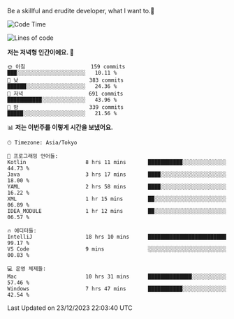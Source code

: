 Be a skillful and erudite developer, what I want to.👶

<!--START_SECTION:waka-->
![Code Time](http://img.shields.io/badge/Code%20Time-377%20hrs-blue)

![Lines of code](https://img.shields.io/badge/%EC%A0%80%EB%8A%94%20%EC%97%AC%ED%83%9C%EA%B9%8C%EC%A7%80%20-748.1%20thousand%20%EC%A4%84%EC%9D%98%20%EC%BD%94%EB%93%9C%EB%A5%BC%20%EC%9E%91%EC%84%B1%ED%96%88%EC%96%B4%EC%9A%94.-blue)

**저는 저녁형 인간이에요. 🦉** 

```text
🌞 아침                     159 commits         ███░░░░░░░░░░░░░░░░░░░░░░   10.11 % 
🌆 낮　                     383 commits         ██████░░░░░░░░░░░░░░░░░░░   24.36 % 
🌃 저녁                     691 commits         ███████████░░░░░░░░░░░░░░   43.96 % 
🌙 밤　                     339 commits         █████░░░░░░░░░░░░░░░░░░░░   21.56 % 
```


📊 **저는 이번주를 이렇게 시간을 보냈어요.** 

```text
🕑︎ Timezone: Asia/Tokyo

💬 프로그래밍 언어들: 
Kotlin                   8 hrs 11 mins       ███████████░░░░░░░░░░░░░░   44.73 % 
Java                     3 hrs 17 mins       ████░░░░░░░░░░░░░░░░░░░░░   18.00 % 
YAML                     2 hrs 58 mins       ████░░░░░░░░░░░░░░░░░░░░░   16.22 % 
XML                      1 hr 15 mins        ██░░░░░░░░░░░░░░░░░░░░░░░   06.89 % 
IDEA_MODULE              1 hr 12 mins        ██░░░░░░░░░░░░░░░░░░░░░░░   06.57 % 

🔥 에디터들: 
IntelliJ                 18 hrs 10 mins      █████████████████████████   99.17 % 
VS Code                  9 mins              ░░░░░░░░░░░░░░░░░░░░░░░░░   00.83 % 

💻 운영 체제들: 
Mac                      10 hrs 31 mins      ██████████████░░░░░░░░░░░   57.46 % 
Windows                  7 hrs 47 mins       ███████████░░░░░░░░░░░░░░   42.54 % 
```


 Last Updated on 23/12/2023 22:03:40 UTC
<!--END_SECTION:waka-->
